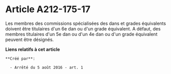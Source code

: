 # Article A212-175-17

Les membres des commissions spécialisées des dans et grades équivalents doivent être titulaires d'un 6e dan ou d'un grade
équivalent. A défaut, des membres titulaires d'un 5e dan ou d'un 4e dan ou d'un grade équivalent peuvent être désignés.

**Liens relatifs à cet article**

	**Créé par**:

	  - Arrêté du 5 août 2016 - art. 1
